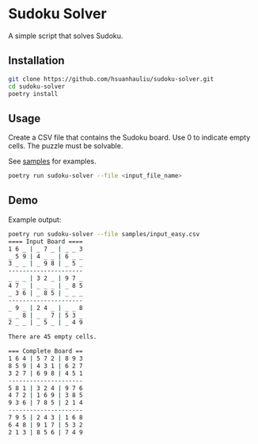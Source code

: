 # Sudoku Solver

A simple script that solves Sudoku.

## Installation

```bash
git clone https://github.com/hsuanhauliu/sudoku-solver.git
cd sudoku-solver
poetry install
```

## Usage

Create a CSV file that contains the Sudoku board. Use 0 to indicate empty cells. The puzzle must be solvable.

See [samples](samples/) for examples.

```bash
poetry run sudoku-solver --file <input_file_name>
```

## Demo

Example output:

```bash
poetry run sudoku-solver --file samples/input_easy.csv 
==== Input Board ====
1 6 _ | _ 7 _ | _ _ 3 
_ 5 9 | 4 _ _ | 6 _ _ 
3 _ _ | _ 9 8 | _ 5 _ 
---------------------
_ _ _ | 3 2 _ | 9 7 _ 
4 7 _ | _ _ _ | _ 8 5 
_ 3 6 | _ 8 5 | _ _ _ 
---------------------
_ 9 _ | 2 4 _ | _ _ 8 
_ _ 8 | _ _ 7 | 5 3 _ 
2 _ _ | _ 5 _ | _ 4 9 

There are 45 empty cells.

=== Complete Board ==
1 6 4 | 5 7 2 | 8 9 3 
8 5 9 | 4 3 1 | 6 2 7 
3 2 7 | 6 9 8 | 4 5 1 
---------------------
5 8 1 | 3 2 4 | 9 7 6 
4 7 2 | 1 6 9 | 3 8 5 
9 3 6 | 7 8 5 | 2 1 4 
---------------------
7 9 5 | 2 4 3 | 1 6 8 
6 4 8 | 9 1 7 | 5 3 2 
2 1 3 | 8 5 6 | 7 4 9
```
